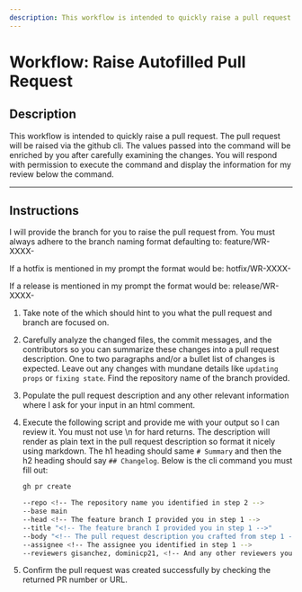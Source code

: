 ```yaml
---
description: This workflow is intended to quickly raise a pull request with all major fields filled out
---
```


# Workflow: Raise Autofilled Pull Request

## Description

This workflow is intended to quickly raise a pull request. The pull request will be raised via the github cli. The values passed into the command will be enriched by you after carefully examining the changes. You will respond with permission to execute the command and display the information for my review below the command.

---

## Instructions

I will provide the branch for you to raise the pull request from. You must always adhere to the branch naming format defaulting to: feature/WR-XXXX-<pull-request-title-hyphenated>

If a hotfix is mentioned in my prompt the format would be: hotfix/WR-XXXX-<pull-request-title-hyphenated>

If a release is mentioned in my prompt the format would be: release/WR-XXXX-<pull-request-title-hyphenated>

1. Take note of the <pull-request-title-hyphenated> which should hint to you what the pull request and branch are focused on.
2. Carefully analyze the changed files, the commit messages, and the contributors so you can summarize these changes into a pull request description. One to two paragraphs and/or a bullet list of changes is expected. Leave out any changes with mundane details like `updating props` or `fixing state`. Find the repository name of the branch provided.
3. Populate the pull request description and any other relevant information where I ask for your input in an html comment.
4. Execute the following script and provide me with your output so I can review it. You must not use \n for hard returns. The description will render as plain text in the pull request description so format it nicely using markdown. The h1 heading should same `# Summary` and then the h2 heading should say `## Changelog`. Below is the cli command you must fill out:

   ```bash
   gh pr create

   --repo <!-- The repository name you identified in step 2 -->
   --base main
   --head <!-- The feature branch I provided you in step 1 -->
   --title "<!-- The feature branch I provided you in step 1 -->"
   --body "<!-- The pull request description you crafted from step 1 -->"
   --assignee <!-- The assignee you identified in step 1 -->
   --reviewers gisanchez, dominicp21, <!-- And any other reviewers you identified in step 2. -->"

   ```

5. Confirm the pull request was created successfully by checking the returned PR number or URL.
